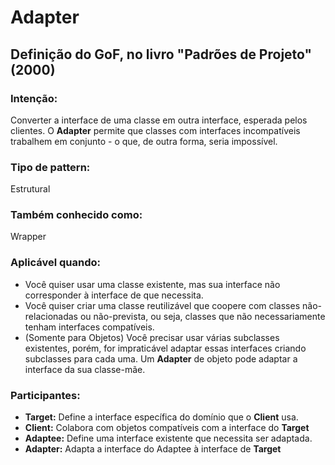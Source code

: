 # Adapter

## Definição do GoF, no livro "Padrões de Projeto" (2000)

### Intenção: 
Converter a interface de uma classe em outra interface, esperada pelos clientes. O **Adapter** permite que classes com 
interfaces incompatíveis trabalhem em conjunto - o que, de outra forma, seria impossível.

### Tipo de pattern:
Estrutural

### Também conhecido como:
Wrapper

### Aplicável quando:
- Você quiser usar uma classe existente, mas sua interface não corresponder à interface de que necessita.
- Você quiser criar uma classe reutilizável que coopere com classes não-relacionadas ou não-prevista, ou seja, classes 
que não necessariamente tenham interfaces compatíveis.
- (Somente para Objetos) Você precisar usar várias subclasses existentes, porém, for impraticável adaptar essas 
interfaces criando subclasses para cada uma. Um **Adapter** de objeto pode adaptar a interface da sua classe-mãe.

### Participantes:
- **Target:** Define a interface específica do domínio que o **Client** usa.
- **Client:** Colabora com objetos compatíveis com a interface do **Target**
- **Adaptee:** Define uma interface existente que necessita ser adaptada.
- **Adapter:** Adapta a interface do Adaptee à interface de **Target** 